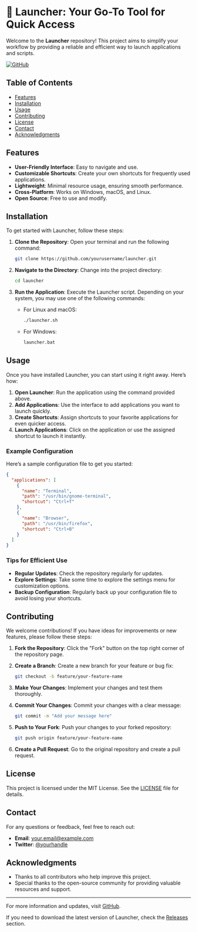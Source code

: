 # 🚀 Launcher: Your Go-To Tool for Quick Access

Welcome to the **Launcher** repository! This project aims to simplify your workflow by providing a reliable and efficient way to launch applications and scripts. 

[![GitHub](https://img.shields.io/badge/Visit_GitHub-Launcher-blue)](https://github.com)

## Table of Contents

- [Features](#features)
- [Installation](#installation)
- [Usage](#usage)
- [Contributing](#contributing)
- [License](#license)
- [Contact](#contact)
- [Acknowledgments](#acknowledgments)

## Features

- **User-Friendly Interface**: Easy to navigate and use.
- **Customizable Shortcuts**: Create your own shortcuts for frequently used applications.
- **Lightweight**: Minimal resource usage, ensuring smooth performance.
- **Cross-Platform**: Works on Windows, macOS, and Linux.
- **Open Source**: Free to use and modify.

## Installation

To get started with Launcher, follow these steps:

1. **Clone the Repository**:
   Open your terminal and run the following command:

   ```bash
   git clone https://github.com/yourusername/launcher.git
   ```

2. **Navigate to the Directory**:
   Change into the project directory:

   ```bash
   cd launcher
   ```

3. **Run the Application**:
   Execute the Launcher script. Depending on your system, you may use one of the following commands:

   - For Linux and macOS:

     ```bash
     ./launcher.sh
     ```

   - For Windows:

     ```bash
     launcher.bat
     ```

## Usage

Once you have installed Launcher, you can start using it right away. Here’s how:

1. **Open Launcher**: Run the application using the command provided above.
2. **Add Applications**: Use the interface to add applications you want to launch quickly.
3. **Create Shortcuts**: Assign shortcuts to your favorite applications for even quicker access.
4. **Launch Applications**: Click on the application or use the assigned shortcut to launch it instantly.

### Example Configuration

Here’s a sample configuration file to get you started:

```json
{
  "applications": [
    {
      "name": "Terminal",
      "path": "/usr/bin/gnome-terminal",
      "shortcut": "Ctrl+T"
    },
    {
      "name": "Browser",
      "path": "/usr/bin/firefox",
      "shortcut": "Ctrl+B"
    }
  ]
}
```

### Tips for Efficient Use

- **Regular Updates**: Check the repository regularly for updates.
- **Explore Settings**: Take some time to explore the settings menu for customization options.
- **Backup Configuration**: Regularly back up your configuration file to avoid losing your shortcuts.

## Contributing

We welcome contributions! If you have ideas for improvements or new features, please follow these steps:

1. **Fork the Repository**: Click the "Fork" button on the top right corner of the repository page.
2. **Create a Branch**: Create a new branch for your feature or bug fix:

   ```bash
   git checkout -b feature/your-feature-name
   ```

3. **Make Your Changes**: Implement your changes and test them thoroughly.
4. **Commit Your Changes**: Commit your changes with a clear message:

   ```bash
   git commit -m "Add your message here"
   ```

5. **Push to Your Fork**: Push your changes to your forked repository:

   ```bash
   git push origin feature/your-feature-name
   ```

6. **Create a Pull Request**: Go to the original repository and create a pull request.

## License

This project is licensed under the MIT License. See the [LICENSE](LICENSE) file for details.

## Contact

For any questions or feedback, feel free to reach out:

- **Email**: your.email@example.com
- **Twitter**: [@yourhandle](https://twitter.com/yourhandle)

## Acknowledgments

- Thanks to all contributors who help improve this project.
- Special thanks to the open-source community for providing valuable resources and support.

---

For more information and updates, visit [GitHub](https://github.com).

If you need to download the latest version of Launcher, check the [Releases](https://github.com/yourusername/launcher/releases) section.